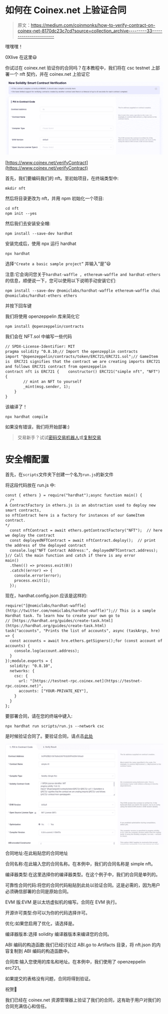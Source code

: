 # 如何在 Coinex.net 上验证合同

> 原文：<https://medium.com/coinmonks/how-to-verify-contract-on-coinex-net-8170dc23c7cd?source=collection_archive---------33----------------------->

嘿嘿嘿！

0Xlive 在这里😃

你试过在 coinex.net 验证你的合同吗？在本教程中，我们将在 csc testnet 上部署一个 nft 契约，并在 coinex.net 上验证它

![](img/13e90ae5ee26625140ab9f79cb54329c.png)

[https://www.coinex.net/verifyContract](https://www.coinex.net/verifyContract)

首先，我们要编码我们的 nft。至初始项目，在终端类型中:

```
mkdir nft
```

然后将目录更改为 nft，并用 npm 初始化一个项目:

```
cd nft
npm init --yes
```

然后我们去安装安全帽:

```
npm install --save-dev hardhat
```

安装完成后，使用 npx 运行 hardhat

```
npx hardhat
```

选择`"Create a basic sample project”` 并输入“是”😃

注意:它会询问您关于`hardhat-waffle , ethereum-waffle and hardhat-ethers`的信息，顺便说一下，您可以使用以下说明手动安装它们:

```
npm install --save-dev @nomiclabs/hardhat-waffle ethereum-waffle chai @nomiclabs/hardhat-ethers ethers
```

并按下回车键

我们将使用 openzeppelin 库来简化它

```
npm install @openzeppelin/contracts
```

我们会在 NFT.sol 中编写一些代码

```
// SPDX-License-Identifier: MIT
pragma solidity ^0.8.10;// Import the openzepplin contracts
import "@openzeppelin/contracts/token/ERC721/ERC721.sol";// GameItem is  ERC721 signifies that the contract we are creating imports ERC721 and follows ERC721 contract from openzeppelin
contract nft is ERC721 {    constructor() ERC721("simple nft", "NFT") {
        // mint an NFT to yourself
        _mint(msg.sender, 1);
    }
}
```

该编译了！

```
npx hardhat compile
```

如果没有错误，我们将开始部署:)

> 交易新手？试试[密码交易机器人](/coinmonks/crypto-trading-bot-c2ffce8acb2a)或[复制交易](/coinmonks/top-10-crypto-copy-trading-platforms-for-beginners-d0c37c7d698c)

# 安全帽配置

首先，在`scripts`文件夹下创建一个名为`run.js`的新文件

将这段代码放在 run.js 中:

```
const { ethers } = require("hardhat");async function main() {
  /*
A ContractFactory in ethers.js is an abstraction used to deploy new smart contracts,
so nftContract here is a factory for instances of our GameItem contract.
*/
  const nftContract = await ethers.getContractFactory("NFT");  // here we deploy the contract
  const deployedNFTContract = await nftContract.deploy();  // print the address of the deployed contract
  console.log("NFT Contract Address:", deployedNFTContract.address);
}// Call the main function and catch if there is any error
main()
  .then(() => process.exit(0))
  .catch((error) => {
    console.error(error);
    process.exit(1);
  });
```

现在，hardhat.config.json 应该是这样的:

```
require("[@nomiclabs/hardhat-waffle](http://twitter.com/nomiclabs/hardhat-waffle)");// This is a sample Hardhat task. To learn how to create your own go to
// [https://hardhat.org/guides/create-task.html](https://hardhat.org/guides/create-task.html)
task("accounts", "Prints the list of accounts", async (taskArgs, hre) => {
  const accounts = await hre.ethers.getSigners();for (const account of accounts) {
    console.log(account.address);
  }
});module.exports = {
  solidity: "0.8.10",
  networks: {
    csc: {
      url: "[https://testnet-rpc.coinex.net](https://testnet-rpc.coinex.net)",
      accounts: ["YOUR-PRIVATE_KEY"],
    }
  }
};
```

要部署合同，请在您的终端中键入:

```
npx hardhat run scripts/run.js --network csc
```

是时候验证合同了。要验证合同，请点击[此处](https://testnet.coinex.net/verifyContract)

![](img/ac9a39d3a2c0f59735e4a167b8649714.png)

合同地址:在此粘贴您的合同地址

合同名称:在此输入您的合同名称。在本例中，我们的合同名称是 simple nft。

编译器类型:在这里选择你的编译器类型。在这个例子中，我们的合同是单列的。

可靠性合同代码:将您的合同代码粘贴到此处以验证合同。这是必需的，因为用户必须确信部署的合同是原始合同。

EVM 版:EVM 是以太坊虚拟机的缩写。合同在 EVM 执行。

开源许可类型:你可以为你的代码选择许可。

优化:如果您启用了优化，请选择是。

编译器版本:选择 solidity 编译器版本来编译您的合同。

ABI 编码的构造函数:我们已经讨论过 ABI.go to Artifacts 目录，将 nft.json 的内容复制到 ABI 编码的构造函数中。

合同库:输入您使用的库名和地址。在本例中，我们使用了 openzeppelin erc721。

如果提交的表格没有问题，合同将得到验证。

祝贺🥳

我们已经在 coinex.net 资源管理器上验证了我们的合同，这有助于用户对我们的合同充满信心和信任。